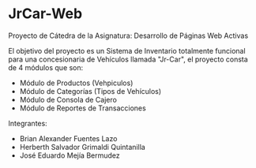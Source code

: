 # JrCar-Web

Proyecto de Cátedra de la Asignatura: Desarrollo de Páginas Web Activas

El objetivo del proyecto es un Sistema de Inventario totalmente funcional para una concesionaria de Vehículos llamada "Jr-Car", el proyecto consta de 4 módulos que son: 
- Módulo de Productos (Vehpiculos)
- Módulo de Categorías (Tipos de Vehículos)
- Módulo de Consola de Cajero 
- Módulo de Reportes de Transacciones

Integrantes:
- Brian Alexander Fuentes Lazo
- Herberth Salvador Grimaldi Quintanilla
- José Eduardo Mejía Bermudez
